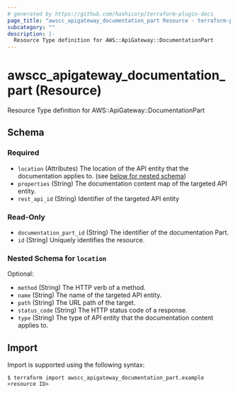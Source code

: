 ```yaml
---
# generated by https://github.com/hashicorp/terraform-plugin-docs
page_title: "awscc_apigateway_documentation_part Resource - terraform-provider-awscc"
subcategory: ""
description: |-
  Resource Type definition for AWS::ApiGateway::DocumentationPart
---
```


# awscc_apigateway_documentation_part (Resource)

Resource Type definition for AWS::ApiGateway::DocumentationPart



<!-- schema generated by tfplugindocs -->
## Schema

### Required

- `location` (Attributes) The location of the API entity that the documentation applies to. (see [below for nested schema](#nestedatt--location))
- `properties` (String) The documentation content map of the targeted API entity.
- `rest_api_id` (String) Identifier of the targeted API entity

### Read-Only

- `documentation_part_id` (String) The identifier of the documentation Part.
- `id` (String) Uniquely identifies the resource.

<a id="nestedatt--location"></a>
### Nested Schema for `location`

Optional:

- `method` (String) The HTTP verb of a method.
- `name` (String) The name of the targeted API entity.
- `path` (String) The URL path of the target.
- `status_code` (String) The HTTP status code of a response.
- `type` (String) The type of API entity that the documentation content applies to.

## Import

Import is supported using the following syntax:

```shell
$ terraform import awscc_apigateway_documentation_part.example <resource ID>
```
